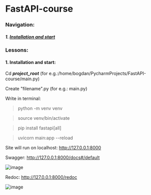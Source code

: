 # FastAPI-course

### Navigation:

##### 1. [Installation and start](#first_lesson)

### Lessons:

#### 1. Installation and start<a name = "first_lesson"></a>:
Cd ***project_root*** (for e.g.:/home/bogdan/PycharmProjects/FastAPI-course/main.py)

Create "filename".py (for e.g.: main.py)

Write in terminal:
  > python -m venv venv

  > source venv/bin/activate

  > pip install fastapi[all]

  > uvicorn main:app --reload

Site will run on localhost: http://127.0.0.1:8000

Swagger: http://127.0.0.1:8000/docs#/default

![image](https://user-images.githubusercontent.com/65871712/235453182-ed655572-a054-4889-8211-d3d092222bde.png)

Redoc: http://127.0.0.1:8000/redoc

![image](https://user-images.githubusercontent.com/65871712/235453271-592a534e-dfc5-409c-bdf2-e9b81f783eed.png)
